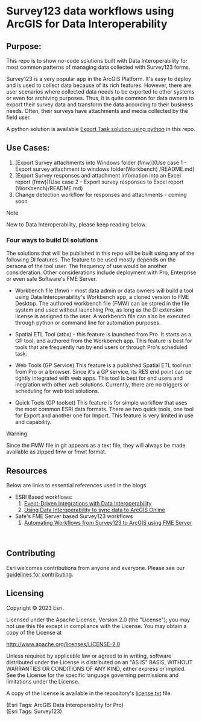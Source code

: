 # Survey123 data workflows using ArcGIS for Data Interoperability

## Purpose:

This repo is to show no-code solutions built with Data Interoperability for most common patterns of managing data collected with Survey123 forms. <br/>

Survey123 is a very popular app in the ArcGIS Platform. It's easy to deploy and is used to collect data because of its rich features. However, there are user scenarios where collected data needs to be exported to other systems or even for archiving purposes. Thus, it is quite common for data owners to export their survey data and transform the data  according to their business needs. Often, their surveys have attachments and media collected by the field user. <br/>

A python solution is available [Export Task solution using python](https://github.com/Esri/Survey123-tools/blob/main/Export_survey_data_with_attachments/README.md) in this repo.  


## Use Cases:
1. [Export Survey attachments into Windows folder (fmw)](Use case 1 - Export survey attachment to windows folder(Workbench)
/README.md)<br/>
2. [Export Survey responses and attachment infomation into an Excel report (fmw)](Use case 2 - Export survey responses to Excel report (Workbench)/README.md)
3. Change detection workflow for responses and attachments - coming soon


> [!NOTE]
> New to Data Interoperability, please keep reading below.

### Four ways to build DI solutions

The solutions that will be published in this repo will be built using any of the following DI features. The feature to be used mostly depends on the persona of the tool user. The frequency of use would be another consideration. Other considerations include deployment with Pro, Enterprise or even safe Software's FME Server. 

* Workbench file (fmw) - most data admin or data owners will build a tool using Data Interoperability's Workbench app, a cloned version to FME Desktop. The authored workbench file (FMW) can be stored in the file system and used without launching Pro, as long as the DI extension license is assigned to the user. A workbench file can also be executed through python or command line for automation purposes.

* Spatial ETL Tool (atbx) - this feature is launched from Pro. It starts as a GP tool, and authored from the Workbench app. This feature is best for tools that are frequently run by end users or through Pro's scheduled task.

* Web Tools (GP Service) This feature is a published Spatial ETL tool run from Pro or a browser. Since it's a GP service, its RES end point can be tightly integrated with web apps. This tool is best for end users and inegration with other web solutions. Currently, there are no triggers or scheduling for web tool solutions.

* Quick Tools (GP toolset) This feature is for simple workflow that uses the most common ESRI data formats.  There ae two quick tools, one tool for Export and another one for Import.  This feature is very limited in use and capability.


> [!WARNING] 
> Since the FMW file in git appears as a text file, they will always be made available as zipped fmw or fmwt format.  

## Resources

Below are links to essential references used in the blogs.

* ESRI Based workflows:<br/>
    1. [Event-Driven Integrations with Data Interoperability](https://community.esri.com/t5/arcgis-data-interoperability-blog/event-driven-integrations-with-data/ba-p/883772)<br/>
    2. [Using Data Interoperability to sync data to ArcGIS Online](https://community.esri.com/t5/arcgis-data-interoperability-blog/using-data-interoperability-to-sync-data-to-arcgis/ba-p/903871)<br/>
* Safe's FME Server based Survey123 workflows
    1. [Automating Workflows from Survey123 to ArcGIS using FME Server](https://community.safe.com/s/article/automating-workflows-from-survey123-to-arcgis-usin)<br/>
    
<br/>


## Contributing

Esri welcomes contributions from anyone and everyone. Please see our [guidelines for contributing](https://github.com/esri/contributing).

## Licensing
Copyright © 2023 Esri.

Licensed under the Apache License, Version 2.0 (the "License");
you may not use this file except in compliance with the License.
You may obtain a copy of the License at

   http://www.apache.org/licenses/LICENSE-2.0

Unless required by applicable law or agreed to in writing, software
distributed under the License is distributed on an "AS IS" BASIS,
WITHOUT WARRANTIES OR CONDITIONS OF ANY KIND, either express or implied.
See the License for the specific language governing permissions and
limitations under the License.

A copy of the license is available in the repository's [license.txt](https://github.com/salvaleonrp/di-data-driven-electric-utility-export-subnetwork/blob/main/license.txt) file.

(Esri Tags: ArcGIS Data Interoperability for Pro)<br/>
(Esri Tags: Survey123)
